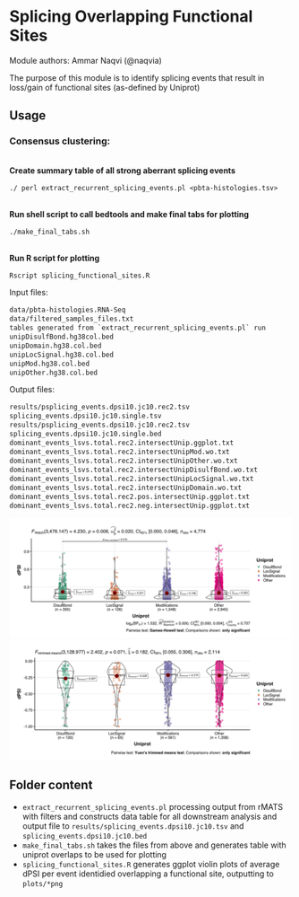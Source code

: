 # Splicing Overlapping Functional Sites

Module authors: Ammar Naqvi (@naqvia)

The purpose of this module is to identify splicing events that result in loss/gain of functional sites (as-defined by Uniprot)

## Usage
### Consensus clustering:
<br>**Create summary table of all strong aberrant splicing events**
```
./ perl extract_recurrent_splicing_events.pl <pbta-histologies.tsv>
```

<br>**Run shell script to call bedtools and make final tabs for plotting**
```
./make_final_tabs.sh
```

<br>**Run R script for plotting**
```
Rscript splicing_functional_sites.R
```

Input files:
```
data/pbta-histologies.RNA-Seq
data/filtered_samples_files.txt
tables generated from `extract_recurrent_splicing_events.pl` run
unipDisulfBond.hg38col.bed
unipDomain.hg38.col.bed
unipLocSignal.hg38.col.bed
unipMod.hg38.col.bed
unipOther.hg38.col.bed
```

Output files:
```
results/psplicing_events.dpsi10.jc10.rec2.tsv splicing_events.dpsi10.jc10.single.tsv
results/psplicing_events.dpsi10.jc10.rec2.tsv splicing_events.dpsi10.jc10.single.bed
dominant_events_lsvs.total.rec2.intersectUnip.ggplot.txt
dominant_events_lsvs.total.rec2.intersectUnipMod.wo.txt
dominant_events_lsvs.total.rec2.intersectUnipOther.wo.txt
dominant_events_lsvs.total.rec2.intersectUnipDisulfBond.wo.txt
dominant_events_lsvs.total.rec2.intersectUnipLocSignal.wo.txt
dominant_events_lsvs.total.rec2.intersectUnipDomain.wo.txt
dominant_events_lsvs.total.rec2.pos.intersectUnip.ggplot.txt
dominant_events_lsvs.total.rec2.neg.intersectUnip.ggplot.txt
```

![](plots/dPSI_distr_across_sites_positive_rec2.png)
<br>
![](plots/dPSI_distr_across_sites_negative_rec2.png)


## Folder content

* `extract_recurrent_splicing_events.pl` processing output from rMATS with filters and constructs data table for all downstream analysis and output file to `results/splicing_events.dpsi10.jc10.tsv` and `splicing_events.dpsi10.jc10.bed`
* `make_final_tabs.sh` takes the files from above and generates table with uniprot overlaps to be used for plotting
* `splicing_functional_sites.R` generates ggplot violin plots of average dPSI per event identidied overlapping a functional site, outputting to `plots/*png`
